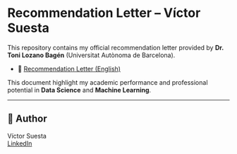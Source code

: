 # Recommendation Letter – Víctor Suesta

This repository contains my official recommendation letter provided by **Dr. Toni Lozano Bagén** (Universitat Autònoma de Barcelona).

- 📄 [Recommendation Letter (English)](VictorSuesta.pdf)  

This document highlight my academic performance and professional potential in **Data Science** and **Machine Learning**.

---
## 🔗 Author
Víctor Suesta  
[LinkedIn](https://www.linkedin.com/in/víctor-suesta-arribas-7b1250322/)
